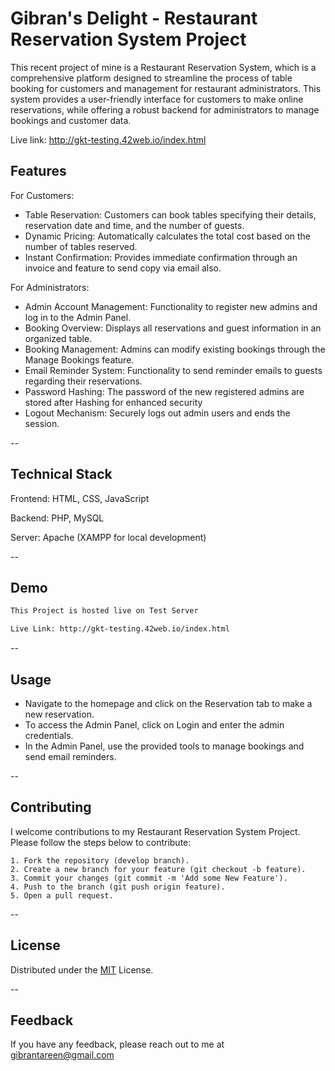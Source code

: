 
# Gibran's Delight - Restaurant Reservation System Project

This recent project of mine is a Restaurant Reservation System, which is a comprehensive platform designed to streamline the process of table booking for customers and management for restaurant administrators. This system provides a user-friendly interface for customers to make online reservations, while offering a robust backend for administrators to manage bookings and customer data.

Live link: http://gkt-testing.42web.io/index.html

## Features
For Customers:
- Table Reservation: Customers can book tables specifying their details, reservation date and time, and the number of guests.
- Dynamic Pricing: Automatically calculates the total cost based on the number of tables reserved.
- Instant Confirmation: Provides immediate confirmation through an invoice and feature to send copy via email also.

For Administrators:
- Admin Account Management: Functionality to register new admins and log in to the Admin Panel.
- Booking Overview: Displays all reservations and guest information in an organized table.
- Booking Management: Admins can modify existing bookings through the Manage Bookings feature.
- Email Reminder System: Functionality to send reminder emails to guests regarding their reservations.
- Password Hashing: The password of the new registered admins are stored after Hashing for enhanced security
- Logout Mechanism: Securely logs out admin users and ends the session.
  
--
## Technical Stack

Frontend: HTML, CSS, JavaScript

Backend: PHP, MySQL

Server: Apache (XAMPP for local development)

--
## Demo

```bash
This Project is hosted live on Test Server

Live Link: http://gkt-testing.42web.io/index.html

```
--
## Usage

- Navigate to the homepage and click on the Reservation tab to make a new reservation.
- To access the Admin Panel, click on Login and enter the admin credentials.
- In the Admin Panel, use the provided tools to manage bookings and send email reminders.
  
--
## Contributing

I welcome contributions to my Restaurant Reservation System Project. Please follow the steps below to contribute:

    1. Fork the repository (develop branch).
    2. Create a new branch for your feature (git checkout -b feature).
    3. Commit your changes (git commit -m 'Add some New Feature').
    4. Push to the branch (git push origin feature).
    5. Open a pull request.

--
## License

Distributed under the [MIT](https://choosealicense.com/licenses/mit/) License.

--

## Feedback

If you have any feedback, please reach out to me at gibrantareen@gmail.com

